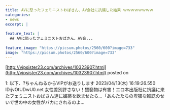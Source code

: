 ```yaml
---
title: AVに怒ったフェミニストおばさん、AV会社に抗議した結果 ｗｗｗｗｗｗｗｗ
categories:
- news
excerpt: |
  
feature_text: |
  ## AVに怒ったフェミニストおばさん、AV会...
  
feature_image: "https://picsum.photos/2560/600?image=733"
image: "https://picsum.photos/2560/600?image=733"
---
```


[http://vipsister23.com/archives/10323907.html](http://vipsister23.com/archives/10323907.html)
posted on 

<!--more-->

1: 以下、?ちゃんねるからVIPがお送りします 2023/04/13(木) 16:19:26.550 ID:jvOtUDwU0.net 女性差別許さない！猥褻物は有害！エロ本出版社に抗議に来たフェミニストおばさん達に媚薬を飲ませたら…「あんたたちの卑猥な雑誌のせいで世の中の女性がバカにされるのよ...
